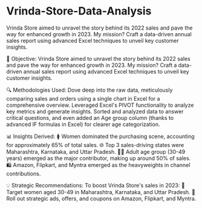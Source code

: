 # Vrinda-Store-Data-Analysis
Vrinda Store aimed to unravel the story behind its 2022 sales and pave the way for enhanced growth in 2023. My mission? Craft a data-driven annual sales report using advanced Excel techniques to unveil key customer insights.

🎯 Objective:
Vrinda Store aimed to unravel the story behind its 2022 sales and pave the way for enhanced growth in 2023. My mission? Craft a data-driven annual sales report using advanced Excel techniques to unveil key customer insights.

🔍 Methodologies Used:
Dove deep into the raw data, meticulously comparing sales and orders using a single chart in Excel for a comprehensive overview. Leveraged Excel's PIVOT functionality to analyze key metrics and generate insights. Sorted and analyzed data to answer critical questions, and even added an Age group column (thanks to advanced IF formulas in Excel) for clearer age categorization.

📊 Insights Derived:
🚺 Women dominated the purchasing scene, accounting for approximately 65% of total sales.
🌐 Top 3 sales-driving states were Maharashtra, Karnataka, and Uttar Pradesh.
👵👴 Adult age group (30-49 years) emerged as the major contributor, making up around 50% of sales.
🛍️ Amazon, Flipkart, and Myntra emerged as the heavyweights in channel contributions.

💡 Strategic Recommendations:
To boost Vrinda Store's sales in 2023:
🎯 Target women aged 30-49 in Maharashtra, Karnataka, and Uttar Pradesh.
📣 Roll out strategic ads, offers, and coupons on Amazon, Flipkart, and Myntra.
